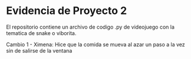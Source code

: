 # Evidencia de Proyecto 2

El repositorio contiene un archivo de codigo .py de videojuego con la tematica de snake o viborita.

Cambio 1 - Ximena: Hice que la comida se mueva al azar un paso a la vez sin de salirse de la ventana

